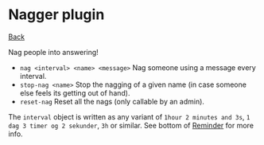 # Nagger plugin

[Back](/datamaskin/)

Nag people into answering!

- `nag <interval> <name> <message>` Nag someone using a message every
  interval.
- `stop-nag <name>` Stop the nagging of a given name (in case someone
  else feels its getting out of hand).
- `reset-nag` Reset all the nags (only callable by an admin).

The `interval` object is written as any variant of `1hour 2 minutes and 3s`, `1 dag 3 timer og 2 sekunder`, `3h` or similar. See bottom of [Reminder](/datamaskin/reminder#time) for more info.
